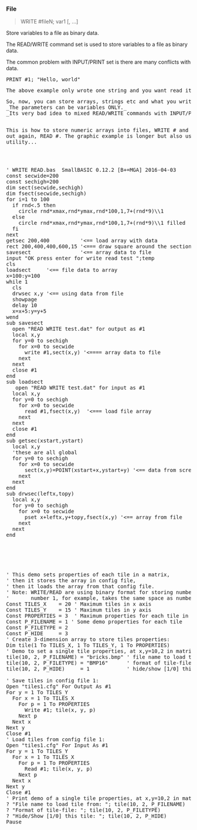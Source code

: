 ### File

> WRITE #fileN; var1 [, ...]

Store variables to a file as binary data.


<p>The READ/WRITE command set is used to store variables to a file as binary data.
<p>The common problem with INPUT/PRINT set is there are many conflicts with data.
<pre>PRINT #1; "Hello, world"
<p>The above example only wrote one string and you want read it in one variable, but this is impossible for INPUT command to understand, because INPUT finds the separator comma, so it thinks there are two variables not one.
<p>So, now, you can store arrays, strings etc and what you write is what you will read the next time.
_The parameters can be variables ONLY._
_Its very bad idea to mixed READ/WRITE commands with INPUT/PRINT commands in the same file._

This is how to store numeric arrays into files, WRITE # and read them out again, READ #. The graphic example is longer but also useful as utility...
<pre>

' WRITE READ.bas  SmallBASIC 0.12.2 [B+=MGA] 2016-04-03
const secwide=200
const sechigh=200
dim sect(secwide,sechigh)
dim fsect(secwide,sechigh)
for i=1 to 100
  if rnd<.5 then
    circle rnd*xmax,rnd*ymax,rnd*100,1,7+(rnd*9)\\1
  else
    circle rnd*xmax,rnd*ymax,rnd*100,1,7+(rnd*9)\\1 filled
  fi
next
getsec 200,400          '<== load array with data
rect 200,400,400,600,15 '<=== draw square around the section captured
savesect                '<== array data to file
input "OK press enter for write read test ";temp
cls
loadsect     '<== file data to array
x=100:y=100
while 1
  cls
  drwsec x,y '<== using data from file
  showpage
  delay 10
  x=x+5:y=y+5
wend
sub savesect
  open "READ WRITE test.dat" for output as #1
  local x,y
  for y=0 to sechigh
    for x=0 to secwide
      write #1,sect(x,y) '<==== array data to file
    next
  next
  close #1
end
sub loadsect
   open "READ WRITE test.dat" for input as #1
  local x,y
  for y=0 to sechigh
    for x=0 to secwide
      read #1,fsect(x,y)  '<=== load file array
    next
  next
  close #1 
end
sub getsec(xstart,ystart)
  local x,y
  'these are all global
  for y=0 to sechigh
    for x=0 to secwide
      sect(x,y)=POINT(xstart+x,ystart+y) '<== data from screen points
    next
  next
end 
sub drwsec(leftx,topy)
  local x,y
  for y=0 to sechigh
    for x=0 to secwide
      pset x+leftx,y+topy,fsect(x,y) '<== array from file
    next
  next
end 

</pre>


<pre>

' This demo sets properties of each tile in a matrix,
' then it stores the array in config file,
' then it loads the array from that config file.
' Note: WRITE/READ are using binary format for storing numbers, therefore
'       number 1, for example, takes the same space as number -26845339.14
Const TILES_X    = 20 ' Maximum tiles in x axis
Const TILES_Y    = 15 ' Maximum tiles in y axis
Const PROPERTIES = 3  ' Maximum properties for each tile in the matrix.
Const P_FILENAME = 1 ' Some demo properties for each tile
Const P_FILETYPE = 2
Const P_HIDE     = 3
' Create 3-dimension array to store tiles properties:
Dim tile(1 To TILES_X, 1 To TILES_Y, 1 To PROPERTIES)
' Demo to set a single tile properties, at x,y=10,2 in matrix:
tile(10, 2, P_FILENAME) = "bricks.bmp" ' file name to load tile from
tile(10, 2, P_FILETYPE) = "BMP16"      ' format of tile-file  
tile(10, 2, P_HIDE)     = 1            ' hide/show [1/0] this tile
 
' Save tiles in config file 1:
Open "tiles1.cfg" For Output As #1
For y = 1 To TILES_Y
  For x = 1 To TILES_X
    For p = 1 To PROPERTIES
      Write #1; tile(x, y, p)
    Next p
  Next x
Next y
Close #1
' Load tiles from config file 1:
Open "tiles1.cfg" For Input As #1
For y = 1 To TILES_Y
  For x = 1 To TILES_X
    For p = 1 To PROPERTIES
      Read #1; tile(x, y, p)
    Next p
  Next x
Next y
Close #1
' Print demo of a single tile properties, at x,y=10,2 in matrix:
? "File name to load tile from: "; tile(10, 2, P_FILENAME)
? "Format of tile-file: "; tile(10, 2, P_FILETYPE)
? "Hide/Show [1/0] this tile: "; tile(10, 2, P_HIDE)
Pause

</pre>

